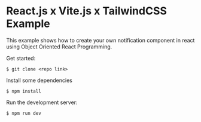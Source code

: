 # React.js x Vite.js x TailwindCSS Example

This example shows how to create your own notification component in react using Object Oriented React Programming.

Get started:

```
$ git clone <repo link>
```

Install some dependencies

```
$ npm install
```

Run the development server:

```
$ npm run dev
```
